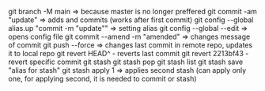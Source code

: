 git branch -M main => because master is no longer preffered
git commit -am "update" => adds and commits (works after first commit)
git config --global alias.up "commit -m "update"" => setting alias
git config --global --edit => opens config file
git commit --amend -m "amended" => changes message of commit
git push --force => changes last commit in remote repo, updates it to local repo
git revert HEAD^ - reverts last commit
git revert 2213bf43 - revert specific commit
git stash
git stash pop
git stash list
git stash save "alias for stash"
git stash apply 1 => applies second stash (can apply only one, for applying second, it is needed to commit or stash)